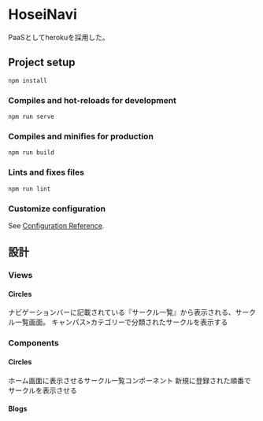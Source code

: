 # HoseiNavi
PaaSとしてherokuを採用した。


## Project setup
```
npm install
```

### Compiles and hot-reloads for development
```
npm run serve
```

### Compiles and minifies for production
```
npm run build
```

### Lints and fixes files
```
npm run lint
```

### Customize configuration
See [Configuration Reference](https://cli.vuejs.org/config/).


## 設計

### Views
#### Circles
ナビゲーションバーに記載されている『サークル一覧』から表示される、サークル一覧画面。
キャンパス>カテゴリーで分類されたサークルを表示する

### Components
#### Circles
ホーム画面に表示させるサークル一覧コンポーネント
新規に登録された順番でサークルを表示させる

#### Blogs

